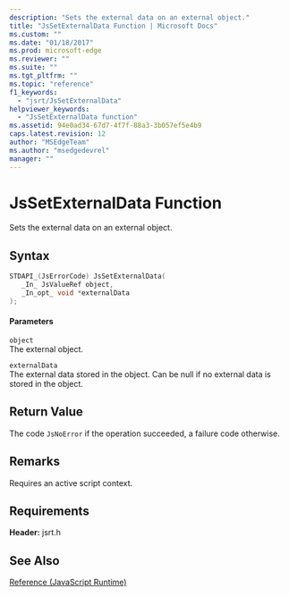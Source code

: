 ```yaml
---
description: "Sets the external data on an external object."
title: "JsSetExternalData Function | Microsoft Docs"
ms.custom: ""
ms.date: "01/18/2017"
ms.prod: microsoft-edge
ms.reviewer: ""
ms.suite: ""
ms.tgt_pltfrm: ""
ms.topic: "reference"
f1_keywords: 
  - "jsrt/JsSetExternalData"
helpviewer_keywords: 
  - "JsSetExternalData function"
ms.assetid: 94e0ad34-67d7-4f7f-88a3-3b057ef5e4b9
caps.latest.revision: 12
author: "MSEdgeTeam"
ms.author: "msedgedevrel"
manager: ""
---
```

# JsSetExternalData Function
Sets the external data on an external object.  
  
## Syntax  
  
```cpp  
STDAPI_(JsErrorCode) JsSetExternalData(  
   _In_ JsValueRef object,  
   _In_opt_ void *externalData  
);  
```  
  
#### Parameters  
 `object`  
 The external object.  
  
 `externalData`  
 The external data stored in the object. Can be null if no external data is stored in the object.  
  
## Return Value  
 The code `JsNoError` if the operation succeeded, a failure code otherwise.  
  
## Remarks  
 Requires an active script context.  
  
## Requirements  
 **Header:** jsrt.h  
  
## See Also  
 [Reference (JavaScript Runtime)](../chakra-hosting/reference-javascript-runtime.md)
